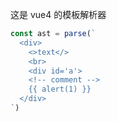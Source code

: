 这是 vue4 的模板解析器

```js
const ast = parse(`
  <div>
    <>text</>
    <br>
    <div id='a'>
    <!-- comment -->
    {{ alert(1) }}
  </div>
`)
```